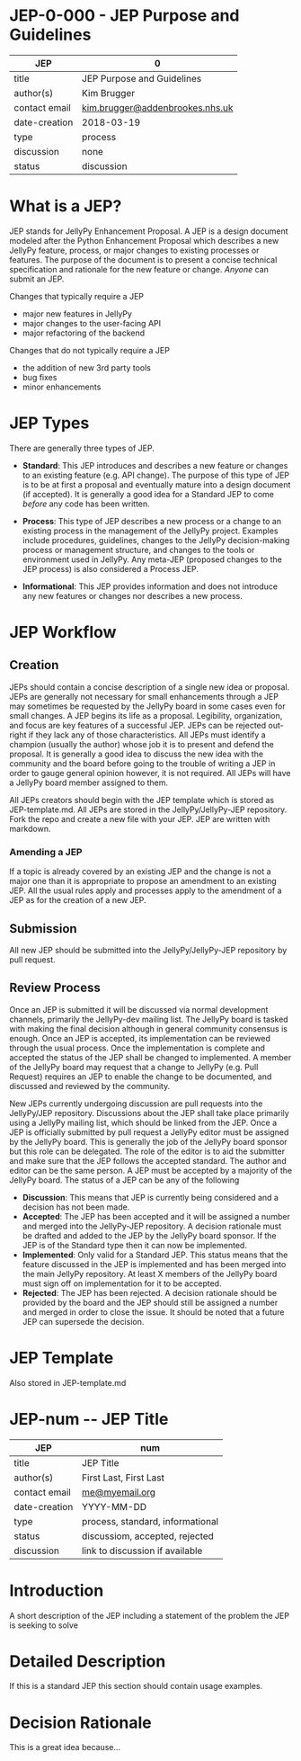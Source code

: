 # JEP-0-000 - JEP Purpose and Guidelines

| JEP           | 0                                |
|---------------|----------------------------------|
| title         | JEP Purpose and Guidelines       |
| author(s)     | Kim Brugger                      |
| contact email | kim.brugger@addenbrookes.nhs.uk  |
| date-creation | 2018-03-19                       |
| type          | process                          |
| discussion    | none                             |
| status        | discussion                       |

# What is a JEP?
JEP stands for JellyPy Enhancement Proposal. A JEP is a design document modeled after the Python Enhancement Proposal which describes a new JellyPy feature, process, or major changes to existing processes or features.
The purpose of the document is to present a concise technical specification and rationale for the new feature or change. *Anyone* can submit an JEP.

Changes that typically require a JEP
* major new features in JellyPy
* major changes to the user-facing API
* major refactoring of the backend

Changes that do not typically require a JEP
* the addition of new 3rd party tools
* bug fixes
* minor enhancements

# JEP Types
There are generally three types of JEP.

* **Standard**: This JEP introduces and describes a new feature or changes to an existing feature (e.g. API change). The purpose of this type of JEP is to be at first a proposal and eventually mature into a design document (if accepted). It is generally a good idea for a Standard JEP to come _before_ any code has been written.

* **Process**: This type of JEP describes a new process or a change to an existing process in the management of the JellyPy project. Examples include procedures, guidelines, changes to the JellyPy decision-making process or management structure, and changes to the tools or environment used in JellyPy. Any meta-JEP (proposed changes to the JEP process) is also considered a Process JEP.

* **Informational**: This JEP provides information and does not introduce any new features or changes nor describes a new process.

# JEP Workflow

## Creation
JEPs should contain a concise description of a single new idea or proposal. JEPs are generally not necessary for small enhancements through a JEP may sometimes be requested by the JellyPy board in some cases even for small changes. A JEP begins its life as a proposal. Legibility, organization, and focus are key features of a successful JEP. JEPs can be rejected out-right if they lack any of those characteristics. All JEPs must identify a champion (usually the author) whose job it is to present and defend the proposal. It is generally a good idea to discuss the new idea with the community and the board before going to the trouble of writing a JEP in order to gauge general opinion however, it is not required. All JEPs will have a JellyPy board member assigned to them.

All JEPs creators should begin with the JEP template which is stored as JEP-template.md. All JEPs are stored in the JellyPy/JellyPy-JEP repository. Fork the repo and create a new file with your JEP. JEP are written with markdown.

### Amending a JEP
If a topic is already covered by an existing JEP and the change is not a major one than it is appropriate to propose an amendment to an existing JEP. All the usual rules apply and processes apply to the amendment of a JEP as for the creation of a new JEP.

## Submission
All new JEP should be submitted into the JellyPy/JellyPy-JEP repository by pull request.

## Review Process
Once an JEP is submitted it will be discussed via normal development channels, primarily the JellyPy-dev mailing list. The JellyPy board is tasked with making the final decision although in general community consensus is enough. Once an JEP is accepted, its implementation can be reviewed through the usual process. Once the implementation is complete and accepted the status of the JEP shall be changed to implemented. A member of the JellyPy board may request that a change to JellyPy (e.g. Pull Request) requires an JEP to enable the change to be documented, and discussed and reviewed by the community.

New JEPs currently undergoing discussion are pull requests into the JellyPy/JEP repository. Discussions about the JEP shall take place primarily using a JellyPy mailing list, which should be linked from the JEP. Once a JEP is officially submitted by pull request a JellyPy editor must be assigned by the JellyPy board. This is generally the job of the JellyPy board sponsor but this role can be delegated. The role of the editor is to aid the submitter and make sure that the JEP follows the accepted standard. The author and editor can be the same person. A JEP must be accepted by a majority of the JellyPy board. The status of a JEP can be any of the following

* **Discussion**: This means that JEP is currently being considered and a decision has not been made.
* **Accepted**: The JEP has been accepted and it will be assigned a number and merged into the JellyPy-JEP repository. A decision rationale must be drafted and added to the JEP by the JellyPy board sponsor. If the JEP is of the Standard type then it can now be implemented.
* **Implemented**: Only valid for a Standard JEP. This status means that the feature discussed in the JEP is implemented and has been merged into the main JellyPy repository. At least X members of the JellyPy board must sign off on implementation for it to be accepted.
* **Rejected**: The JEP has been rejected. A decision rationale should be provided by the board and the JEP should still be assigned a number and merged in order to close the issue. It should be noted that a future JEP can supersede the decision.

# JEP Template
Also stored in JEP-template.md

# JEP-num -- JEP Title

| JEP           | num |
|---------------|---|
| title         | JEP Title |
| author(s)     | First Last, First Last |
| contact email | me@myemail.org |
| date-creation | YYYY-MM-DD |
| type          | process, standard, informational |
| status        | discussiom, accepted, rejected |
| discussion    | link to discussion if available |

# Introduction
A short description of the JEP including a statement of the problem the JEP is seeking to solve

# Detailed Description
If this is a standard JEP this section should contain usage examples.

# Decision Rationale
This is a great idea because...
